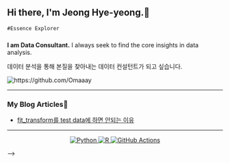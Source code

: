 

<h2> Hi there,  I'm Jeong Hye-yeong.👋 </h2>  

`#Essence Explorer` 
<h3 align="center"> </h3> 
<b>I am Data Consultant.</b> I always seek to find the core insights in data analysis.  

데이터 분석을 통해 본질을 찾아내는 데이터 컨설턴트가 되고 싶습니다.   

<img src="https://komarev.com/ghpvc/?username=Omaaay" alt="https://github.com/Omaaay" />



-------



### My Blog Articles📩 

<!-- BLOG-POST-LIST:START -->
- [fit_transform를 test data에 하면 안되는 이유](https://blablablog.tistory.com/6)

<!-- BLOG-POST-LIST:END -->


---
<p align="center">
  <a href="https://www.python.org/" target="_blank">
    <img src="https://img.shields.io/badge/Python-%2314354C.svg?style=flat-square&logo=python&logoColor=white" alt="Python">
  </a>
  <a href="https://www.r-project.org/" target="_blank">
    <img src="https://img.shields.io/badge/R-%23276DC3.svg?style=flat-square&logo=R&logoColor=white" alt="R">
  </a>
  <a href="https://github.com/features/actions" target="_blank">
    <img src="https://img.shields.io/badge/GitHub%20Actions-%232671E5.svg?style=flat-square&logo=github-actions&logoColor=white" alt="GitHub Actions">
  </a>
</p>



-->
